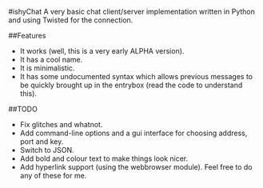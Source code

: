 #ishyChat
A very basic chat client/server implementation written in Python and using Twisted for the connection.

##Features
* It works (well, this is a very early ALPHA version).
* It has a cool name.
* It is minimalistic.
* It has some undocumented syntax which allows previous messages to be quickly brought up in the entrybox (read the code to understand this).

##TODO
* Fix glitches and whatnot.
* Add command-line options and a gui interface for choosing address, port and key.
* Switch to JSON.
* Add bold and colour text to make things look nicer.
* Add hyperlink support (using the webbrowser module).
Feel free to do any of these for me.
